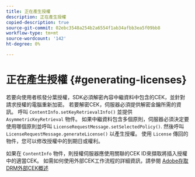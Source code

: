 ```yaml
---
title: 正在產生授權
description: 正在產生授權
copied-description: true
source-git-commit: 02ebc3548a254b2a6554f1ab34afbb3ea5f09bb8
workflow-type: tm+mt
source-wordcount: '142'
ht-degree: 0%

---
```


# 正在產生授權 {#generating-licenses}

若要向使用者核發分葉授權，SDK必須解密內容中繼資料中包含的CEK，並針對請求授權的電腦重新加密。 若要解密CEK，伺服器必須提供解密金鑰所需的資訊。 呼叫 `ContentInfo.setKeyRetrievalInfo()` 並提供 `AsymmetricKeyRetrieval` 物件。 如果中繼資料包含多個原則，伺服器必須決定要使用哪個原則並呼叫 `LicenseRequestMessage.setSelectedPolicy()`. 然後呼叫 `LicenseRequestMessage.generateLicense()` 以產生授權。 使用 `License` 傳回的物件，您可以修改授權中的到期日或權利。

如果在 `ContentInfo` 物件，則授權伺服器應使用關聯的CEK ID來擷取將插入授權中的適當CEK。 如需如何使用外部CEK工作流程的詳細資訊，請參閱 [Adobe存取DRM外部CEK概述](../../../aaxs-drm-xkey-mgmt/aaxs-drm-using-external-cek-overview.md)
